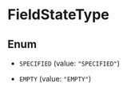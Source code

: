 

# FieldStateType

## Enum


* `SPECIFIED` (value: `"SPECIFIED"`)

* `EMPTY` (value: `"EMPTY"`)



